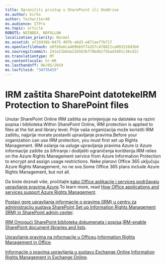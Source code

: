 ```yaml
---
title: Ograničiti pristup u SharePoint ili OneDrive
ms.author: kirks
author: Techwriter40
ms.audience: ITPro
ms.topic: article
ROBOTS: NOINDEX, NOFOLLOW
localization_priority: Normal
ms.assetid: af1b936b-0475-497b-a6d3-e671aef7b717
ms.openlocfilehash: e8fb9a6ca409bb5f7a357c478821ca093210d3b0
ms.sourcegitcommit: 241e21b6da226563bf70bdb1f5bad3d91c38cd2c
ms.translationtype: MT
ms.contentlocale: hr-HR
ms.lasthandoff: 06/05/2019
ms.locfileid: "34735415"
---
```

# <a name="irm-protection-to-sharepoint-files"></a><span data-ttu-id="f3f27-102">IRM zaštita SharePoint datoteke</span><span class="sxs-lookup"><span data-stu-id="f3f27-102">IRM Protection to SharePoint files</span></span>


<span data-ttu-id="f3f27-103">Unutar SharePoint Online IRM zaštita se primjenjuje na datoteke na razini popisa i biblioteka.</span><span class="sxs-lookup"><span data-stu-id="f3f27-103">Within SharePoint Online, IRM protection is applied to files at the list and library level.</span></span> <span data-ttu-id="f3f27-104">Prije vaša organizacija može koristiti IRM zaštitu, najprije morate postaviti upravljanje pravima.</span><span class="sxs-lookup"><span data-stu-id="f3f27-104">Before your organization can use IRM protection, you must first set up Rights Management.</span></span> <span data-ttu-id="f3f27-105">IRM oslanja na usluge upravljanja pravima Azure iz Azure informacije zaštite za šifriranje i dodijeliti ograničenja korištenja.</span><span class="sxs-lookup"><span data-stu-id="f3f27-105">IRM relies on the Azure Rights Management service from Azure Information Protection to encrypt and assign usage restrictions.</span></span> <span data-ttu-id="f3f27-106">Neke planovi Office 365 uključuju Azure Rights Management, no ne sve.</span><span class="sxs-lookup"><span data-stu-id="f3f27-106">Some Office 365 plans include Azure Rights Management, but not all.</span></span> 

<span data-ttu-id="f3f27-107">Da biste doznali više, pročitajte [kako Office aplikacije i services podržavaju upravljanje pravima Azure](https://docs.microsoft.com/azure/information-protection/understand-explore/office-apps-services-support).</span><span class="sxs-lookup"><span data-stu-id="f3f27-107">To learn more, read [How Office applications and services support Azure Rights Management](https://docs.microsoft.com/azure/information-protection/understand-explore/office-apps-services-support).</span></span>

<span data-ttu-id="f3f27-108">[Postavi gore upravljanja informacije o pravima (IRM) u centru za administraciju sustava SharePoint](https://docs.microsoft.com/en-us/office365/securitycompliance/set-up-irm-in-sp-admin-center).</span><span class="sxs-lookup"><span data-stu-id="f3f27-108">[Set up Information Rights Management (IRM) in SharePoint admin center](https://docs.microsoft.com/en-us/office365/securitycompliance/set-up-irm-in-sp-admin-center).</span></span>

<span data-ttu-id="f3f27-109">[IRM Omogući SharePoint biblioteka dokumenata i popisa](https://docs.microsoft.com/en-us/office365/securitycompliance/set-up-irm-in-sp-admin-center#irm-enable-sharepoint-document-libraries-and-lists).</span><span class="sxs-lookup"><span data-stu-id="f3f27-109">[IRM-enable SharePoint document libraries and lists](https://docs.microsoft.com/en-us/office365/securitycompliance/set-up-irm-in-sp-admin-center#irm-enable-sharepoint-document-libraries-and-lists).</span></span>

<span data-ttu-id="f3f27-110">[Upravljanje pravima na informacije u Officeu](https://support.office.com/en-US/Article/Information-Rights-Management-in-Office-c7a70797-6b1e-493f-acf7-92a39b85e30c).</span><span class="sxs-lookup"><span data-stu-id="f3f27-110">[Information Rights Management in Office](https://support.office.com/en-US/Article/Information-Rights-Management-in-Office-c7a70797-6b1e-493f-acf7-92a39b85e30c).</span></span>

<span data-ttu-id="f3f27-111">[Informacije o pravima upravljanja u sustavu Exchange Online](https://docs.microsoft.com/en-us/office365/SecurityCompliance/information-rights-management-in-exchange-online).</span><span class="sxs-lookup"><span data-stu-id="f3f27-111">[Information Rights Management in Exchange Online](https://docs.microsoft.com/en-us/office365/SecurityCompliance/information-rights-management-in-exchange-online).</span></span>


